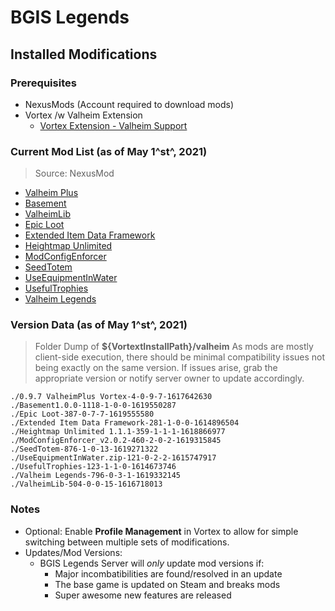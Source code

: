 # BGIS Legends

## Installed Modifications

### Prerequisites

* NexusMods (Account required to download mods)
* Vortex /w Valheim Extension
  * [Vortex Extension - Valheim Support](https://www.nexusmods.com/site/mods/210)

### Current Mod List (as of May 1^st^, 2021)

> Source: NexusMod

* [Valheim Plus](https://www.nexusmods.com/valheim/mods/4)
* [Basement](https://www.nexusmods.com/valheim/mods/1118)
* [ValheimLib](https://www.nexusmods.com/valheim/mods/504)
* [Epic Loot](https://www.nexusmods.com/valheim/mods/387)
* [Extended Item Data Framework](https://www.nexusmods.com/valheim/mods/387)
* [Heightmap Unlimited](https://www.nexusmods.com/valheim/mods/359)
* [ModConfigEnforcer](https://www.nexusmods.com/valheim/mods/460)
* [SeedTotem](https://www.nexusmods.com/valheim/mods/876)
* [UseEquipmentInWater](https://www.nexusmods.com/valheim/mods/121)
* [UsefulTrophies](https://www.nexusmods.com/valheim/mods/123)
* [Valheim Legends](https://www.nexusmods.com/valheim/mods/796)

### Version Data (as of May 1^st^, 2021)

> Folder Dump of __${VortextInstallPath}/valheim__
> As mods are mostly client-side execution, there should be minimal compatibility issues not being exactly on the same version.
> If issues arise, grab the appropriate version or notify server owner to update accordingly.

```text
./0.9.7 ValheimPlus Vortex-4-0-9-7-1617642630
./Basement1.0.0-1118-1-0-0-1619550287
./Epic Loot-387-0-7-7-1619555580
./Extended Item Data Framework-281-1-0-0-1614896504
./Heightmap Unlimited 1.1.1-359-1-1-1-1618866977
./ModConfigEnforcer_v2.0.2-460-2-0-2-1619315845
./SeedTotem-876-1-0-13-1619271322
./UseEquipmentInWater.zip-121-0-2-2-1615747917
./UsefulTrophies-123-1-1-0-1614673746
./Valheim Legends-796-0-3-1-1619332145
./ValheimLib-504-0-0-15-1616718013
```

### Notes

* Optional: Enable __Profile Management__ in Vortex to allow for simple switching between multiple sets of modifications.
* Updates/Mod Versions:
  * BGIS Legends Server will *only* update mod versions if:
    * Major incombatibilities are found/resolved in an update
    * The base game is updated on Steam and breaks mods
    * Super awesome new features are released
